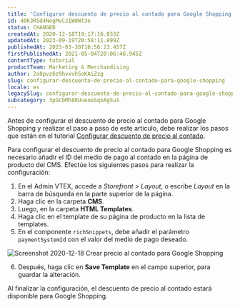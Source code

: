 ```yaml
---
title: 'Configurar descuento de precio al contado para Google Shopping'
id: 40K3R5d4NogMvCzIWdWt3e
status: CHANGED
createdAt: 2020-12-18T19:17:16.033Z
updatedAt: 2023-09-19T20:58:11.899Z
publishedAt: 2023-03-30T16:56:23.457Z
firstPublishedAt: 2021-05-04T20:06:46.945Z
contentType: tutorial
productTeam: Marketing & Merchandising
author: 2o8pvz6z9hvxvhSoKAiZzg
slug: configurar-descuento-de-precio-al-contado-para-google-shopping
locale: es
legacySlug: configurar-descuento-de-precio-al-contado-para-google-shopping
subcategory: 3pGCbMh80UueoeSqoAgSuS
---
```


Antes de configurar el descuento de precio al contado para Google Shopping y realizar el paso a paso de este artículo, debe realizar los pasos que están en el tutorial [Configurar descuento de precio al contado](https://help.vtex.com/es/tutorial/configurar-descuento-de-precio-al-contado--7Lfcj9Wb5dpYfA2gKkACIt#).

Para configurar el descuento de precio al contado para Google Shopping es necesario añadir el ID del medio de pago al contado en la página de producto del CMS. Efectúe los siguientes pasos para realizar la configuración: 

1. En el Admin VTEX, accede a *Storefront > Layout*, o escribe *Layout* en la barra de búsqueda en la parte superior de la página.
2. Haga clic en la carpeta __CMS__.
3. Luego, en la carpeta __HTML Templates__.
4. Haga clic en el template de su página de producto en la lista de templates.
5. En el componente `richSnippets`, debe añadir el parámetro `paymentSystemId` con el valor del medio de pago deseado.

![Screenshot 2020-12-18 Crear precio al contado para Google Shopping](//images.ctfassets.net/alneenqid6w5/3cZKIpG2uAhDmFTJDslHZk/1bd7628049b5c5b7326df8044ac673f2/Screenshot_2020-12-18_Criar_pre__o____vista_para_Google_Shopping.png)

6. Después, haga clic en __Save Template__ en el campo superior, para guardar la alteración.

Al finalizar la configuración, el descuento de precio al contado estará disponible para Google Shopping. 
